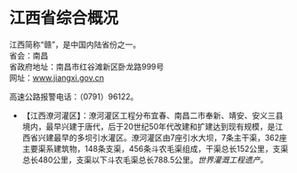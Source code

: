 
# 江西省综合概况  
江西简称“赣”，是中国内陆省份之一。  
省会：南昌   
省政府地址：南昌市红谷滩新区卧龙路999号   
网址：www.jiangxi.gov.cn  
  
高速公路报警电话：（0791）96122。  

* 【江西潦河灌区】：潦河灌区工程分布宜春、南昌二市奉新、靖安、安义三县境内，最早兴建于唐代，后于20世纪50年代改建和扩建达到现有规模，是江西省兴建最早的多坝引水灌区。潦河灌区由7座引水大坝，7条主干渠，362座主要渠系建筑物，148条支渠，456条斗农毛渠组成，干渠总长152公里，支渠总长480公里，支渠以下斗农毛渠总长788.5公里。*世界灌溉工程遗产。*